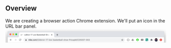 ## Overview
We are creating a browser action Chrome extension. We'll put an icon in the URL bar panel.
![Our app icon shown in the URL bar panel](designs/comps/Browser%20Action%20Placement%20Comp.png?raw=true)